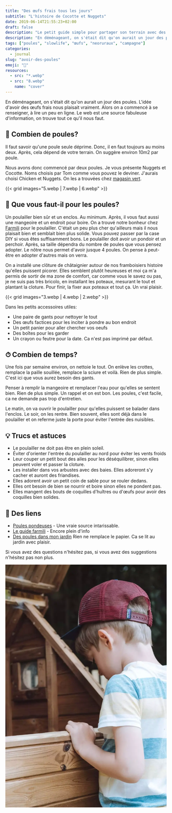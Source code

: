 ```yaml
---
title: "Des œufs frais tous les jours"
subtitle: "L'histoire de Cocotte et Nuggets"
date: 2019-06-14T21:55:23+02:00
draft: false
description: "Le petit guide simple pour partager son terrain avec des petites poules."
description: "En déménageant, on s'était dit qu'on aurait un jour des poules. L'idée d'avoir des œufs frais nous plaisait vraiment. Alors on a commencé à se renseigner, à lire un peu en ligne. Le web est une source fabuleuse d'information, on trouve tout ce qu'il nous faut."
tags: ["poules", "slowlife", "œufs", "neoruraux", "campagne"]
categories:
  - journal
slug: "avoir-des-poules"
emoji: "🐓"
resources:
  - src: "*.webp"
  - src: "8.webp"
    name: "cover"
---
```


En déménageant, on s'était dit qu'on aurait un jour des poules. L'idée d'avoir des œufs frais nous plaisait vraiment. Alors on a commencé à se renseigner, à lire un peu en ligne. Le web est une source fabuleuse d'information, on trouve tout ce qu'il nous faut.


## 🐔 Combien de poules?

Il faut savoir qu'une poule seule déprime. Donc, il en faut toujours au moins deux. Après, cela dépend de votre terrain. On suggère environ 10m2 par poule.

Nous avons donc commencé par deux poules. Je vous présente Nuggets et Cocotte. Noms choisis par Tom comme vous pouvez le deviner. J'aurais choisi Chicken et Nuggets. On les a trouvées chez [magasin vert](https://www.magasin-point-vert.fr/conseils/tout-savoir-sur-poules).

{{< grid images="5.webp | 7.webp | 6.webp" >}}

## 📝 Que vous faut-il pour les poules?

Un poulailler bien sûr et un enclos. Au minimum. Après, il vous faut aussi une mangeoire et un endroit pour boire. On a trouvé notre bonheur chez [Farmili](https://www.farmili.com) pour le poulailler. C'était un peu plus cher qu'ailleurs mais il nous plaisait bien et semblait bien plus solide. Vous pouvez passer par la case DIY si vous êtes suffisamment bons. Le poulailler doit avoir un pondoir et un perchoir. Après, sa taille dépendra du nombre de poules que vous pensez adopter. Le nôtre nous permet d'avoir jusque 4 poules. On pense à peut-être en adopter d'autres mais on verra.

On a installé une clôture de châtaignier autour de nos framboisiers histoire qu'elles puissent picorer. Elles semblent plutôt heureuses et moi ça m'a permis de sortir de ma zone de comfort, car comme vous le savez ou pas, je ne suis pas très bricolo, en installant les poteaux, mesurant le tout et plantant la cloture. Pour finir, la fixer aux poteaux et tout ça. Un vrai plaisir.

{{< grid images="3.webp | 4.webp | 2.webp" >}}

Dans les petits accessoires utiles:

- Une paire de gants pour nettoyer le tout
- Des œufs factices pour les inciter à pondre au bon endroit
- Un petit panier pour aller chercher vos oeufs
- Des boîtes pour les garder
- Un crayon ou feutre pour la date. Ca n'est pas imprimé par défaut.

## ⏱ Combien de temps?

Une fois par semaine environ, on nettoie le tout. On enlève les crottes, remplace la paille souillée, remplace la sciure et voilà. Rien de plus simple. C'est ici que vous aurez besoin des gants.

Penser à remplir la mangeoire et remplacer l'eau pour qu'elles se sentent bien. Rien de plus simple. Un rappel et on est bon. Les poules, c'est facile, ca ne demande pas trop d'entretien.

Le matin, on va ouvrir le poulailler pour qu'elles puissent se balader dans l'enclos. Le soir, on les rentre. Bien souvent, elles sont déjà dans le poulailler et on referme juste la porte pour éviter l'entrée des nuisibles.

## 💡 Trucs et astuces

- Le poulailler ne doit pas être en plein soleil.
- Éviter d'orienter l'entrée du poulailler au nord pour éviter les vents froids
- Leur couper un petit bout des ailes pour les déséquilibrer, sinon elles peuvent voler et passer la cloture.
- Les installer dans vos arbustes avec des baies. Elles adoreront s'y cacher et auront des friandises.
- Elles adorent avoir un petit coin de sable pour se rouler dedans.
- Elles ont besoin de bien se nourrir et boire sinon elles ne pondent pas.
- Elles mangent des bouts de coquilles d'huîtres ou d'œufs pour avoir des coquilles bien solides.

## 🔗 Des liens

- [Poules pondeuses](https://poulespondeuses.com/elevage-poules-pondeuses/) - Une vraie source intarissable.
- [Le guide farmili](https://www.farmili.com/content/8-introduction-a-l-elevage-de-la-poule) - Encore plein d'info
- [Des poules dans mon jardin](https://amzn.to/2F9TLFs) Rien ne remplace le papier. Ca se lit au jardin avec plaisir.

Si vous avez des questions n'hésitez pas, si vous avez des suggestions n'hésitez pas non plus.

![1.webp](1.webp)

